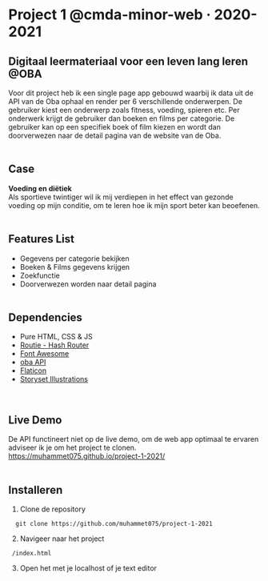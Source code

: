 # Project 1 @cmda-minor-web · 2020-2021

## Digitaal leermateriaal voor een leven lang leren @OBA
Voor dit project heb ik een single page app gebouwd waarbij ik data uit de API van de Oba ophaal en render per 6 verschillende onderwerpen. De gebruiker kiest een onderwerp zoals fitness, voeding, spieren etc. Per onderwerk krijgt de gebruiker dan boeken en films per categorie. De gebruiker kan op een specifiek boek of film kiezen en wordt dan doorverwezen naar de detail pagina van de website van de Oba.
<br/><br/>

## Case
<b>Voeding en diëtiek</b><br/>
Als sportieve twintiger wil ik mij verdiepen in het effect van gezonde voeding op mijn conditie, om te leren hoe ik mijn sport beter kan beoefenen.
<br/><br/>

## Features List
* Gegevens per categorie bekijken
* Boeken & Films gegevens krijgen
* Zoekfunctie
* Doorverwezen worden naar detail pagina
<br/><br/>

## Dependencies
* Pure HTML, CSS & JS
* <a href="http://projects.jga.me/routie/">Routie - Hash Router</a>
* <a href="https://fontawesome.com/">Font Awesome</a>
* <a href="https://zoeken.oba.nl/api/v1/">oba API</a>
* <a href="https://www.flaticon.com/">Flaticon</a>
* <a href="https://storyset.com/">Storyset Illustrations</a>
<br/>

## Live Demo
De API functineert niet op de live demo, om de web app optimaal te ervaren adviseer ik je om het project te clonen.
<a href="https://muhammet075.github.io/project-1-2021/">https://muhammet075.github.io/project-1-2021/</a>
<br/></br>

## Installeren
1. Clone de repository<br/>
```
  git clone https://github.com/muhammet075/project-1-2021
```

2. Navigeer naar het project<br/>
```
 /index.html
```

3. Open het met je localhost of je text editor<br/>
<br/><br/>
